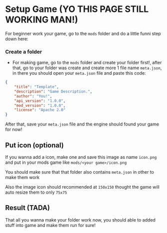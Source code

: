 # Setup Game (YO THIS PAGE STILL WORKING MAN!)
For beginner work your game, go to the `mods` folder and do a little funni step down here:
### Create a folder
- For making game, go to the `mods` folder and create your folder first!, after that, go to your folder was create and create more 1 file name `meta.json`, in there you should open your `meta.json` file and paste this code:
```json
{
	"title": "Template",
	"description": "Game Description.",
	"author": "You!",
	"api_version": "1.0.0",
	"mod_version": "1.0.0",
	"license": "Apache 2.0"
}
```
After that, save your `meta.json` file and the engine should found your game for now!

## Put icon (optional)
If you wanna add a icon, make one and save this image as name `icon.png` and put in your mods game like `mods/<your game>/icon.png`

You should make sure that that folder also contains `meta.json` in other to make them work

Also the image icon should recommended at `150x150` thought the game will auto resize them to only `75x75`

## Result (TADA)
That all you wanna make your folder work now, you should able to added stuff into game and make them run for sure!
